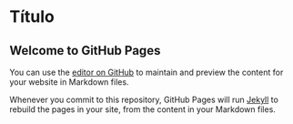 # Título

## Welcome to GitHub Pages

You can use the [editor on GitHub](https://github.com/akaua-consultoria/akaua-consultoria.github.io/edit/main/README.md) to maintain and preview the content for your website in Markdown files.

Whenever you commit to this repository, GitHub Pages will run [Jekyll](https://jekyllrb.com/) to rebuild the pages in your site, from the content in your Markdown files.
